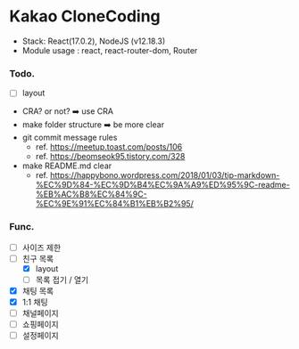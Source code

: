 # Kakao CloneCoding

- Stack: React(17.0.2), NodeJS (v12.18.3)
- Module usage : react, react-router-dom, Router

### Todo.

- [ ] layout
- CRA? or not? 
    ➡️ use CRA
- make folder structure
    ➡️ be more clear
- git commit message rules
    - ref. https://meetup.toast.com/posts/106
    - ref. https://beomseok95.tistory.com/328
- make README.md clear
    - ref. https://happybono.wordpress.com/2018/01/03/tip-markdown-%EC%9D%84-%EC%9D%B4%EC%9A%A9%ED%95%9C-readme-%EB%AC%B8%EC%84%9C-%EC%9E%91%EC%84%B1%EB%B2%95/


### Func.

- [ ] 사이즈 제한
- [ ] 친구 목록
    - [X] layout
    - [ ] 목록 접기 / 열기
- [X] 채팅 목록
- [X] 1:1 채팅
- [ ] 채널페이지
- [ ] 쇼핑페이지
- [ ] 설정페이지
